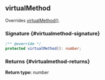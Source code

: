 ## virtualMethod

Overrides [virtualMethod()](docs/test-suite-a/testabstractclass-virtualmethod-method).

### Signature {#virtualmethod-signature}

```typescript
/** @override */
protected virtualMethod(): number;
```

### Returns {#virtualmethod-returns}

**Return type:** number
